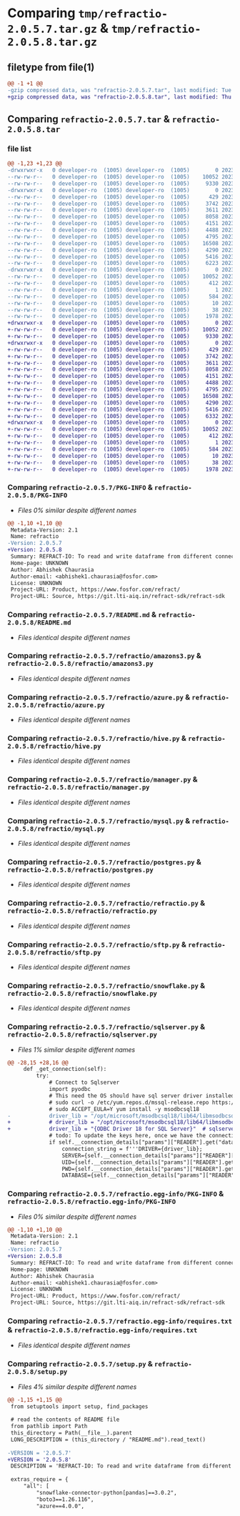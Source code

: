 # Comparing `tmp/refractio-2.0.5.7.tar.gz` & `tmp/refractio-2.0.5.8.tar.gz`

## filetype from file(1)

```diff
@@ -1 +1 @@
-gzip compressed data, was "refractio-2.0.5.7.tar", last modified: Tue Jun 27 10:35:40 2023, max compression
+gzip compressed data, was "refractio-2.0.5.8.tar", last modified: Thu Jun 29 13:12:55 2023, max compression
```

## Comparing `refractio-2.0.5.7.tar` & `refractio-2.0.5.8.tar`

### file list

```diff
@@ -1,23 +1,23 @@
-drwxrwxr-x   0 developer-ro  (1005) developer-ro  (1005)        0 2023-06-27 10:35:40.766329 refractio-2.0.5.7/
--rw-rw-r--   0 developer-ro  (1005) developer-ro  (1005)    10052 2023-06-27 10:35:40.766329 refractio-2.0.5.7/PKG-INFO
--rw-rw-r--   0 developer-ro  (1005) developer-ro  (1005)     9330 2023-06-27 10:34:00.000000 refractio-2.0.5.7/README.md
-drwxrwxr-x   0 developer-ro  (1005) developer-ro  (1005)        0 2023-06-27 10:35:40.764329 refractio-2.0.5.7/refractio/
--rw-rw-r--   0 developer-ro  (1005) developer-ro  (1005)      429 2023-06-27 10:34:00.000000 refractio-2.0.5.7/refractio/__init__.py
--rw-rw-r--   0 developer-ro  (1005) developer-ro  (1005)     3742 2023-06-27 10:34:00.000000 refractio-2.0.5.7/refractio/amazons3.py
--rw-rw-r--   0 developer-ro  (1005) developer-ro  (1005)     3611 2023-06-27 10:34:00.000000 refractio-2.0.5.7/refractio/azure.py
--rw-rw-r--   0 developer-ro  (1005) developer-ro  (1005)     8058 2023-06-27 10:34:00.000000 refractio-2.0.5.7/refractio/hive.py
--rw-rw-r--   0 developer-ro  (1005) developer-ro  (1005)     4151 2023-06-27 10:34:00.000000 refractio-2.0.5.7/refractio/manager.py
--rw-rw-r--   0 developer-ro  (1005) developer-ro  (1005)     4488 2023-06-27 10:34:00.000000 refractio-2.0.5.7/refractio/mysql.py
--rw-rw-r--   0 developer-ro  (1005) developer-ro  (1005)     4795 2023-06-27 10:34:00.000000 refractio-2.0.5.7/refractio/postgres.py
--rw-rw-r--   0 developer-ro  (1005) developer-ro  (1005)    16508 2023-06-27 10:34:00.000000 refractio-2.0.5.7/refractio/refractio.py
--rw-rw-r--   0 developer-ro  (1005) developer-ro  (1005)     4290 2023-06-27 10:34:00.000000 refractio-2.0.5.7/refractio/sftp.py
--rw-rw-r--   0 developer-ro  (1005) developer-ro  (1005)     5416 2023-06-27 10:34:00.000000 refractio-2.0.5.7/refractio/snowflake.py
--rw-rw-r--   0 developer-ro  (1005) developer-ro  (1005)     6223 2023-06-27 10:34:00.000000 refractio-2.0.5.7/refractio/sqlserver.py
-drwxrwxr-x   0 developer-ro  (1005) developer-ro  (1005)        0 2023-06-27 10:35:40.765329 refractio-2.0.5.7/refractio.egg-info/
--rw-rw-r--   0 developer-ro  (1005) developer-ro  (1005)    10052 2023-06-27 10:35:40.000000 refractio-2.0.5.7/refractio.egg-info/PKG-INFO
--rw-rw-r--   0 developer-ro  (1005) developer-ro  (1005)      412 2023-06-27 10:35:40.000000 refractio-2.0.5.7/refractio.egg-info/SOURCES.txt
--rw-rw-r--   0 developer-ro  (1005) developer-ro  (1005)        1 2023-06-27 10:35:40.000000 refractio-2.0.5.7/refractio.egg-info/dependency_links.txt
--rw-rw-r--   0 developer-ro  (1005) developer-ro  (1005)      584 2023-06-27 10:35:40.000000 refractio-2.0.5.7/refractio.egg-info/requires.txt
--rw-rw-r--   0 developer-ro  (1005) developer-ro  (1005)       10 2023-06-27 10:35:40.000000 refractio-2.0.5.7/refractio.egg-info/top_level.txt
--rw-rw-r--   0 developer-ro  (1005) developer-ro  (1005)       38 2023-06-27 10:35:40.766329 refractio-2.0.5.7/setup.cfg
--rw-rw-r--   0 developer-ro  (1005) developer-ro  (1005)     1978 2023-06-27 10:34:00.000000 refractio-2.0.5.7/setup.py
+drwxrwxr-x   0 developer-ro  (1005) developer-ro  (1005)        0 2023-06-29 13:12:55.758445 refractio-2.0.5.8/
+-rw-rw-r--   0 developer-ro  (1005) developer-ro  (1005)    10052 2023-06-29 13:12:55.758445 refractio-2.0.5.8/PKG-INFO
+-rw-rw-r--   0 developer-ro  (1005) developer-ro  (1005)     9330 2023-06-27 10:34:00.000000 refractio-2.0.5.8/README.md
+drwxrwxr-x   0 developer-ro  (1005) developer-ro  (1005)        0 2023-06-29 13:12:55.756445 refractio-2.0.5.8/refractio/
+-rw-rw-r--   0 developer-ro  (1005) developer-ro  (1005)      429 2023-06-27 10:34:00.000000 refractio-2.0.5.8/refractio/__init__.py
+-rw-rw-r--   0 developer-ro  (1005) developer-ro  (1005)     3742 2023-06-27 10:34:00.000000 refractio-2.0.5.8/refractio/amazons3.py
+-rw-rw-r--   0 developer-ro  (1005) developer-ro  (1005)     3611 2023-06-27 10:34:00.000000 refractio-2.0.5.8/refractio/azure.py
+-rw-rw-r--   0 developer-ro  (1005) developer-ro  (1005)     8058 2023-06-27 10:34:00.000000 refractio-2.0.5.8/refractio/hive.py
+-rw-rw-r--   0 developer-ro  (1005) developer-ro  (1005)     4151 2023-06-27 10:34:00.000000 refractio-2.0.5.8/refractio/manager.py
+-rw-rw-r--   0 developer-ro  (1005) developer-ro  (1005)     4488 2023-06-27 10:34:00.000000 refractio-2.0.5.8/refractio/mysql.py
+-rw-rw-r--   0 developer-ro  (1005) developer-ro  (1005)     4795 2023-06-27 10:34:00.000000 refractio-2.0.5.8/refractio/postgres.py
+-rw-rw-r--   0 developer-ro  (1005) developer-ro  (1005)    16508 2023-06-27 10:34:00.000000 refractio-2.0.5.8/refractio/refractio.py
+-rw-rw-r--   0 developer-ro  (1005) developer-ro  (1005)     4290 2023-06-27 10:34:00.000000 refractio-2.0.5.8/refractio/sftp.py
+-rw-rw-r--   0 developer-ro  (1005) developer-ro  (1005)     5416 2023-06-27 10:34:00.000000 refractio-2.0.5.8/refractio/snowflake.py
+-rw-rw-r--   0 developer-ro  (1005) developer-ro  (1005)     6332 2023-06-29 13:12:02.000000 refractio-2.0.5.8/refractio/sqlserver.py
+drwxrwxr-x   0 developer-ro  (1005) developer-ro  (1005)        0 2023-06-29 13:12:55.757445 refractio-2.0.5.8/refractio.egg-info/
+-rw-rw-r--   0 developer-ro  (1005) developer-ro  (1005)    10052 2023-06-29 13:12:55.000000 refractio-2.0.5.8/refractio.egg-info/PKG-INFO
+-rw-rw-r--   0 developer-ro  (1005) developer-ro  (1005)      412 2023-06-29 13:12:55.000000 refractio-2.0.5.8/refractio.egg-info/SOURCES.txt
+-rw-rw-r--   0 developer-ro  (1005) developer-ro  (1005)        1 2023-06-29 13:12:55.000000 refractio-2.0.5.8/refractio.egg-info/dependency_links.txt
+-rw-rw-r--   0 developer-ro  (1005) developer-ro  (1005)      584 2023-06-29 13:12:55.000000 refractio-2.0.5.8/refractio.egg-info/requires.txt
+-rw-rw-r--   0 developer-ro  (1005) developer-ro  (1005)       10 2023-06-29 13:12:55.000000 refractio-2.0.5.8/refractio.egg-info/top_level.txt
+-rw-rw-r--   0 developer-ro  (1005) developer-ro  (1005)       38 2023-06-29 13:12:55.758445 refractio-2.0.5.8/setup.cfg
+-rw-rw-r--   0 developer-ro  (1005) developer-ro  (1005)     1978 2023-06-29 13:12:02.000000 refractio-2.0.5.8/setup.py
```

### Comparing `refractio-2.0.5.7/PKG-INFO` & `refractio-2.0.5.8/PKG-INFO`

 * *Files 0% similar despite different names*

```diff
@@ -1,10 +1,10 @@
 Metadata-Version: 2.1
 Name: refractio
-Version: 2.0.5.7
+Version: 2.0.5.8
 Summary: REFRACT-IO: To read and write dataframe from different connectors.
 Home-page: UNKNOWN
 Author: Abhishek Chaurasia
 Author-email: <abhishek1.chaurasia@fosfor.com>
 License: UNKNOWN
 Project-URL: Product, https://www.fosfor.com/refract/
 Project-URL: Source, https://git.lti-aiq.in/refract-sdk/refract-sdk
```

### Comparing `refractio-2.0.5.7/README.md` & `refractio-2.0.5.8/README.md`

 * *Files identical despite different names*

### Comparing `refractio-2.0.5.7/refractio/amazons3.py` & `refractio-2.0.5.8/refractio/amazons3.py`

 * *Files identical despite different names*

### Comparing `refractio-2.0.5.7/refractio/azure.py` & `refractio-2.0.5.8/refractio/azure.py`

 * *Files identical despite different names*

### Comparing `refractio-2.0.5.7/refractio/hive.py` & `refractio-2.0.5.8/refractio/hive.py`

 * *Files identical despite different names*

### Comparing `refractio-2.0.5.7/refractio/manager.py` & `refractio-2.0.5.8/refractio/manager.py`

 * *Files identical despite different names*

### Comparing `refractio-2.0.5.7/refractio/mysql.py` & `refractio-2.0.5.8/refractio/mysql.py`

 * *Files identical despite different names*

### Comparing `refractio-2.0.5.7/refractio/postgres.py` & `refractio-2.0.5.8/refractio/postgres.py`

 * *Files identical despite different names*

### Comparing `refractio-2.0.5.7/refractio/refractio.py` & `refractio-2.0.5.8/refractio/refractio.py`

 * *Files identical despite different names*

### Comparing `refractio-2.0.5.7/refractio/sftp.py` & `refractio-2.0.5.8/refractio/sftp.py`

 * *Files identical despite different names*

### Comparing `refractio-2.0.5.7/refractio/snowflake.py` & `refractio-2.0.5.8/refractio/snowflake.py`

 * *Files identical despite different names*

### Comparing `refractio-2.0.5.7/refractio/sqlserver.py` & `refractio-2.0.5.8/refractio/sqlserver.py`

 * *Files 1% similar despite different names*

```diff
@@ -28,15 +28,16 @@
     def _get_connection(self):
         try:
             # Connect to Sqlserver
             import pyodbc
             # This need the OS should have sql server driver installed. Like,
             # sudo curl -o /etc/yum.repos.d/mssql-release.repo https://packages.microsoft.com/config/rhel/9.0/prod.repo
             # sudo ACCEPT_EULA=Y yum install -y msodbcsql18
-            driver_lib = "/opt/microsoft/msodbcsql18/lib64/libmsodbcsql-18.2.so.1.1"    # sqlserver driver lib path
+            # driver_lib = "/opt/microsoft/msodbcsql18/lib64/libmsodbcsql-18.2.so.1.1"    # sqlserver driver lib path
+            driver_lib = "{ODBC Driver 18 for SQL Server}"  # sqlserver driver version instead of lib path
             # todo: To update the keys here, once we have the connection manager API created for refractio.
             if self.__connection_details["params"]["READER"].get("database"):
                 connection_string = f'''DRIVER={driver_lib};
                 SERVER={self.__connection_details["params"]["READER"]["host"] if self.__connection_details["params"]["READER"].get("host") else self.__connection_details["params"]["READER"].get("ipAddress")};
                 UID={self.__connection_details["params"]["READER"].get("user") if self.__connection_details["params"]["READER"].get("user") else self.__connection_details["params"]["READER"].get("dbUserName")};
                 PWD={self.__connection_details["params"]["READER"].get("password") if self.__connection_details["params"]["READER"].get("password") else self.__connection_details["params"]["READER"].get("dbPassword")};
                 DATABASE={self.__connection_details["params"]["READER"].get("database")};
```

### Comparing `refractio-2.0.5.7/refractio.egg-info/PKG-INFO` & `refractio-2.0.5.8/refractio.egg-info/PKG-INFO`

 * *Files 0% similar despite different names*

```diff
@@ -1,10 +1,10 @@
 Metadata-Version: 2.1
 Name: refractio
-Version: 2.0.5.7
+Version: 2.0.5.8
 Summary: REFRACT-IO: To read and write dataframe from different connectors.
 Home-page: UNKNOWN
 Author: Abhishek Chaurasia
 Author-email: <abhishek1.chaurasia@fosfor.com>
 License: UNKNOWN
 Project-URL: Product, https://www.fosfor.com/refract/
 Project-URL: Source, https://git.lti-aiq.in/refract-sdk/refract-sdk
```

### Comparing `refractio-2.0.5.7/refractio.egg-info/requires.txt` & `refractio-2.0.5.8/refractio.egg-info/requires.txt`

 * *Files identical despite different names*

### Comparing `refractio-2.0.5.7/setup.py` & `refractio-2.0.5.8/setup.py`

 * *Files 4% similar despite different names*

```diff
@@ -1,15 +1,15 @@
 from setuptools import setup, find_packages
 
 # read the contents of README file
 from pathlib import Path
 this_directory = Path(__file__).parent
 LONG_DESCRIPTION = (this_directory / "README.md").read_text()
 
-VERSION = '2.0.5.7'
+VERSION = '2.0.5.8'
 DESCRIPTION = 'REFRACT-IO: To read and write dataframe from different connectors.'
 
 extras_require = {
     "all": [
         "snowflake-connector-python[pandas]==3.0.2",
         "boto3==1.26.116",
         "azure==4.0.0",
```

